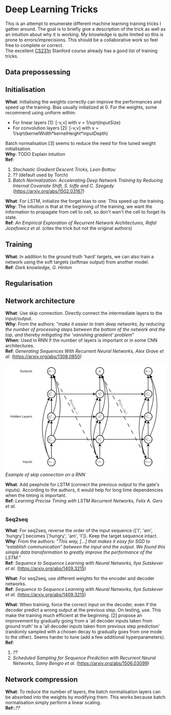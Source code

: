# Deep Learning Tricks

This is an attempt to enumerate different machine learning training tricks I gather around. The goal is to briefly give a description of the trick as well as an intuition about why it is working. My knowledge is quite limited so this is prone to errors/imprecisions. This should be a collaborative work so feel free to complete or correct.<br />
The excellent [CS231n](http://cs231n.github.io/) Stanford course already has a good list of training tricks.

## Data prepossessing

## Initialisation

**What**: Initialising the weights correctly can improve the performances and speed up the training. Bias usually initialized at 0. For the weights, some recommend using uniform within:
 * For linear layers \[1\]: [-v,v] with v = 1/sqrt(inputSize)
 * For convolution layers \[2\]: [-v,v] with v = 1/sqrt(kernelWidth\*kernelHeight\*inputDepth)

Batch normalisation \[3\] seems to reduce the need for fine tuned weight initialisation.<br />
**Why**: TODO Explain intuition<br />
**Ref**:
 1. *Stochastic Gradient Descent Tricks, Leon Bottou*
 2. ?? (default used by Torch)
 3. *Batch Normalization: Accelerating Deep Network Training by Reducing Internal Covariate Shift, S. Ioffe and C. Szegedy* (https://arxiv.org/abs/1502.03167)

**What**: For LSTM, initialize the forget bias to one. This speed up the training.<br />
**Why**: The intuition is that at the beginning of the training, we want the information to propagate from cell to cell, so don't wan't the cell to forget its state.<br />
**Ref**: *An Empirical Exploration of Recurrent Network Architectures, Rafal Jozefowicz et al.* (cites the trick but not the original authors)

## Training

**What**: In addition to the ground truth 'hard' targets, we can also train a network using the soft targets (softmax output) from another model.<br />
**Ref**: *Dark knowledge, G. Hinton*


## Regularisation

## Network architecture

**What**: Use skip connection. Directly connect the intermediate layers to the input/output.<br />
**Why**: From the authors: "*make it easier to train deep networks, by reducing the number of processing steps between the bottom of the network and the top, and thereby mitigating the ‘vanishing gradient’ problem*"<br />
**When**: Used in RNN if the number of layers is important or in some CNN architectures.<br />
**Ref**: *Generating Sequences With Recurrent Neural Networks, Alex Grave et al.* (https://arxiv.org/abs/1308.0850)

![Skip connections](imgs/skip.png)<br />
*Example of skip connection on a RNN*

**What**: Add peephole for LSTM (connect the previous output to the gate's inputs). According to the authors, it would help for long time dependencies when the timing is important.<br />
**Ref**: *Learning Precise Timing with LSTM Recurrent Networks, Felix A. Gers et al.*

### Seq2seq

**What**: For seq2seq, reverse the order of the input sequence (\['I', 'am', 'hungry'\] becomes \['hungry', 'am', 'I'\]). Keep the target sequence intact.<br />
**Why**: From the authors: "*This way, [...] that makes it easy for SGD to “establish communication” between the input and the output. We found this simple data transformation to greatly improve the performance of the LSTM.*"<br />
**Ref**: *Sequence to Sequence Learning with Neural Networks, Ilya Sutskever et al.* (https://arxiv.org/abs/1409.3215)

**What**: For seq2seq, use different weights for the encoder and decoder networks.<br />
**Ref**: *Sequence to Sequence Learning with Neural Networks, Ilya Sutskever et al.* (https://arxiv.org/abs/1409.3215)

**What**: When training, force the correct input on the decoder, even if the decoder predict a wrong output at the previous step. On testing, use. This make the training much efficient at the beginning. [2] propose an improvement by gradually going from a 'all decoder inputs taken from ground truth' to a 'all decoder inputs taken from previous step prediction' (randomly sampled with a chosen decay to gradually goes from one mode to the other). Seems harder to tune (add a few additional hyperparameters).<br />
**Ref**:
 1. *??*
 2. *Scheduled Sampling for Sequence Prediction with Recurrent Neural Networks, Samy Bengio et al.* (https://arxiv.org/abs/1506.03099)

## Network compression

**What**: To reduce the number of layers, the batch normalisation layers can be absorbed into the weights by modifying them. This works because batch normalisation simply perform a linear scaling.<br />
**Ref:**:*??*
